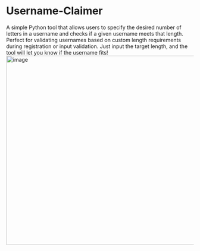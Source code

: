 # Username-Claimer
A simple Python tool that allows users to specify the desired number of letters in a username and checks if a given username meets that length. Perfect for validating usernames based on custom length requirements during registration or input validation. Just input the target length, and the tool will let you know if the username fits!
<img width="725" height="510" alt="image" src="https://github.com/user-attachments/assets/1588461e-07a0-4a12-8540-08082954d8f0" />
